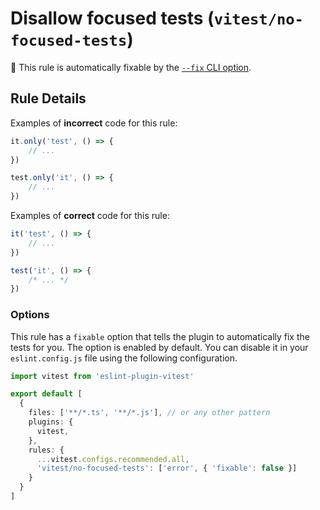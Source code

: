# Disallow focused tests (`vitest/no-focused-tests`)


🔧 This rule is automatically fixable by the [`--fix` CLI option](https://eslint.org/docs/latest/user-guide/command-line-interface#--fix).

<!-- end auto-generated rule header -->

## Rule Details

Examples of **incorrect** code for this rule:

```js
it.only('test', () => {
	// ...
})

test.only('it', () => {
	// ...
})
```

Examples of **correct** code for this rule:

```js
it('test', () => {
	// ...
})

test('it', () => {
	/* ... */
})
```

### Options

This rule has a `fixable` option that tells the plugin to automatically fix the tests for you. The option is enabled by default. You can disable it in your `eslint.config.js` file using the following configuration.

```ts
import vitest from 'eslint-plugin-vitest'

export default [
  {
    files: ['**/*.ts', '**/*.js'], // or any other pattern
    plugins: {
      vitest,
    },
    rules: {
      ...vitest.configs.recommended.all,
      'vitest/no-focused-tests': ['error', { 'fixable': false }]
    }
  }
]
```
